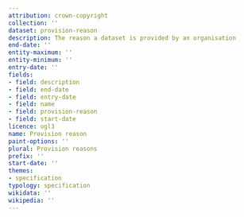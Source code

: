 ```yaml
---
attribution: crown-copyright
collection: ''
dataset: provision-reason
description: The reason a dataset is provided by an organisation
end-date: ''
entity-maximum: ''
entity-minimum: ''
entry-date: ''
fields:
- field: description
- field: end-date
- field: entry-date
- field: name
- field: provision-reason
- field: start-date
licence: ogl3
name: Provision reason
paint-options: ''
plural: Provision reasons
prefix: ''
start-date: ''
themes:
- specification
typology: specification
wikidata: ''
wikipedia: ''
---
```

